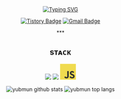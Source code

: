 <div align="center">
<a href="https://git.io/typing-svg"><img src="https://readme-typing-svg.demolab.com?font=Jua&size=26&duration=2000&color=030A0E&center=true&multiline=true&width=435&height=150&lines=%EC%95%88%EB%85%95%ED%95%98%EC%84%B8%EC%9A%94+FrontEnd+%EA%B0%9C%EB%B0%9C%EC%9E%90;%EC%9D%B4%EC%A4%80%EC%97%BD+%EC%9E%85%EB%8B%88%EB%8B%A4." alt="Typing SVG" /></a>

  [![Tistory Badge](https://img.shields.io/badge/Tistory-000000?style=flat-square&logo=Tistory&logoColor=white&link=https://yubmun.tistory.com/)](https://yubmun.tistory.com/)
  [![Gmail Badge](https://img.shields.io/badge/Gmail-cd5b58?style=flat-square&logo=Gmail&logoColor=white&link=mailto:dlwnsduq23@gmail.com)](mailto:dlwnsduq23@gmail.com)
  
  <p>***</p>
</div>

<div align="center">
  <h2>sᴛᴀᴄᴋ</h2>
  <p>
    <code><img height="42" src="https://user-images.githubusercontent.com/104605709/189590833-9b1c9bfa-9c86-4e91-a920-2f771ee42d87.png"></code>
    <code><img height="42" src="https://user-images.githubusercontent.com/104605709/189591092-346e326b-2fe2-405c-b00b-e76fcf71c2ae.png"></code>
    <code><img height="42" src="https://raw.githubusercontent.com/github/explore/80688e429a7d4ef2fca1e82350fe8e3517d3494d/topics/javascript/javascript.png"></code>
  </p>
  <img alt="yubmun github stats" width="50.5%" src="https://github-readme-stats.vercel.app/api?username=yubmun"/>
  <img alt="yubmun top langs" width="42.2%" src="https://github-readme-stats.vercel.app/api/top-langs/?username=yubmun&layout=compact"/>
</div>



<!--
**yubmun/yubmun** is a ✨ _special_ ✨ repository because its `README.md` (this file) appears on your GitHub profile.

Here are some ideas to get you started:

- 🔭 I’m currently working on ...
- 🌱 I’m currently learning ...
- 👯 I’m looking to collaborate on ...
- 🤔 I’m looking for help with ...
- 💬 Ask me about ...
- 📫 How to reach me: ...
- 😄 Pronouns: ...
- ⚡ Fun fact: ...
-->
